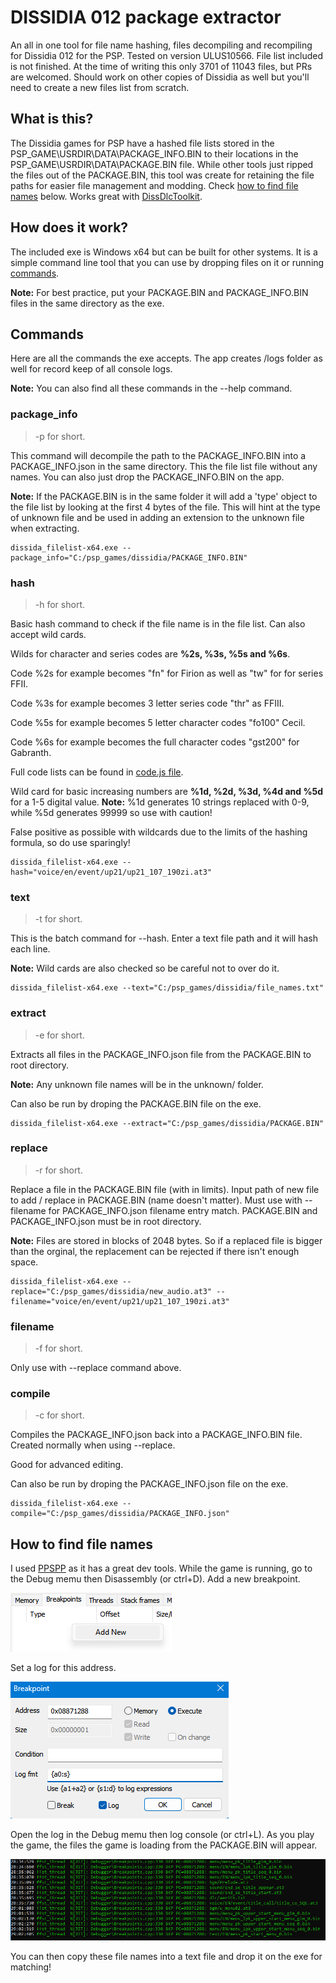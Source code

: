 # DISSIDIA 012 package extractor

An all in one tool for file name hashing, files decompiling and recompiling for Dissidia 012 for the PSP. Tested on version ULUS10566. File list included is not finished. At the time of writing this only 3701 of 11043 files, but PRs are welcomed. Should work on other copies of Dissidia as well but you'll need to create a new files list from scratch.

## What is this?

The Dissidia games for PSP have a hashed file lists stored in the PSP_GAME\USRDIR\DATA\PACKAGE_INFO.BIN to their locations in the PSP_GAME\USRDIR\DATA\PACKAGE.BIN file. While other tools just ripped the files out of the PACKAGE.BIN, this tool was create for retaining the file paths for easier file management and modding. Check [how to find file names](#how-to-find-file-names) below. Works great with [DissDlcToolkit](https://github.com/adriangl/DissDlcToolkit).

## How does it work?

The included exe is Windows x64 but can be built for other systems. It is a simple command line tool that you can use by dropping files on it or running [commands](#commands).

**Note:** For best practice, put your PACKAGE.BIN and PACKAGE_INFO.BIN files in the same directory as the exe.

## Commands

Here are all the commands the exe accepts. The app creates /logs folder as well for record keep of all console logs.

**Note:** You can also find all these commands in the --help command.

### package_info

> -p for short.

This command will decompile the path to the PACKAGE_INFO.BIN into a PACKAGE_INFO.json in the same directory. This the file list file without any names. You can also just drop the PACKAGE_INFO.BIN on the app.

**Note:** If the PACKAGE.BIN is in the same folder it will add a 'type' object to the file list by looking at the first 4 bytes of the file. This will hint at the type of unknown file and be used in adding an extension to the unknown file when extracting.

```ms
dissida_filelist-x64.exe --package_info="C:/psp_games/dissidia/PACKAGE_INFO.BIN"
```

### hash

> -h for short.

Basic hash command to check if the file name is in the file list. Can also accept wild cards.

Wilds for character and series codes are **%2s, %3s, %5s and %6s**.

Code %2s for example becomes "fn" for Firion as well as "tw" for for series FFII.

Code %3s for example becomes 3 letter series code "thr" as FFIII.

Code %5s for example becomes 5 letter character codes "fo100" Cecil.

Code %6s for example becomes the full character codes "gst200" for Gabranth.

Full code lists can be found in [code.js file](src/codes.js).

Wild card for basic increasing numbers are **%1d, %2d, %3d, %4d and %5d** for a 1-5 digital value. **Note:** %1d generates 10 strings replaced with 0-9, while %5d generates 99999 so use with caution!

False positive as possible with wildcards due to the limits of the hashing formula, so do use sparingly!

```ms
dissida_filelist-x64.exe --hash="voice/en/event/up21/up21_107_190zi.at3"
```

### text

> -t for short.

This is the batch command for --hash. Enter a text file path and it will hash each line.

**Note:** Wild cards are also checked so be careful not to over do it.

```ms
dissida_filelist-x64.exe --text="C:/psp_games/dissidia/file_names.txt"
```

### extract

> -e for short.

Extracts all files in the PACKAGE_INFO.json file from the PACKAGE.BIN to root directory.

**Note:** Any unknown file names will be in the unknown/ folder.

Can also be run by droping the PACKAGE.BIN file on the exe.

```ms
dissida_filelist-x64.exe --extract="C:/psp_games/dissidia/PACKAGE.BIN"
```

### replace

> -r for short.

Replace a file in the PACKAGE.BIN file (with in limits). Input path of new file to add / replace in PACKAGE.BIN (name doesn't matter). Must use with --filename for PACKAGE_INFO.json filename entry match. PACKAGE.BIN and PACKAGE_INFO.json must be in root directory.

**Note:** Files are stored in blocks of 2048 bytes. So if a replaced file is bigger than the orginal, the replacement can be rejected if there isn't enough space.

```ms
dissida_filelist-x64.exe --replace="C:/psp_games/dissidia/new_audio.at3" --filename="voice/en/event/up21/up21_107_190zi.at3"
```

### filename

> -f for short.

Only use with --replace command above.

### compile

> -c for short.

Compiles the PACKAGE_INFO.json back into a PACKAGE_INFO.BIN file. Created normally when using --replace.

Good for advanced editing.

Can also be run by droping the PACKAGE_INFO.json file on the exe.

```ms
dissida_filelist-x64.exe --compile="C:/psp_games/dissidia/PACKAGE_INFO.json"
```

## How to find file names

I used [PPSPP](https://www.ppsspp.org/) as it has a great dev tools. While the game is running, go to the Debug memu then Disassembly (or ctrl+D). Add a new breakpoint.

![break](./img/break.png)

Set a log for this address.

![hooking](./img/hook.png)

Open the log in the Debug memu then log console (or ctrl+L). As you play the game, the files the game is loading from the PACKAGE.BIN will appear.

![log](./img/log.png)

You can then copy these file names into a text file and drop it on the exe for matching!
